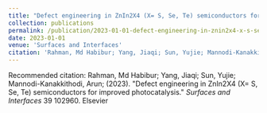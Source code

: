 ```yaml
---
title: "Defect engineering in ZnIn2X4 (X= S, Se, Te) semiconductors for improved photocatalysis"
collection: publications
permalink: /publication/2023-01-01-defect-engineering-in-znin2x4-x-s-se-te-semiconductors-for-improved-photocatalysis
date: 2023-01-01
venue: 'Surfaces and Interfaces'
citation: 'Rahman, Md Habibur; Yang, Jiaqi; Sun, Yujie; Mannodi-Kanakkithodi, Arun; (2023). &quot;Defect engineering in ZnIn2X4 (X= S, Se, Te) semiconductors for improved photocatalysis.&quot; <i>Surfaces and Interfaces</i> 39 102960. Elsevier'
---
```


Recommended citation: Rahman, Md Habibur; Yang, Jiaqi; Sun, Yujie; Mannodi-Kanakkithodi, Arun; (2023). "Defect engineering in ZnIn2X4 (X= S, Se, Te) semiconductors for improved photocatalysis." <i>Surfaces and Interfaces</i> 39 102960. Elsevier
